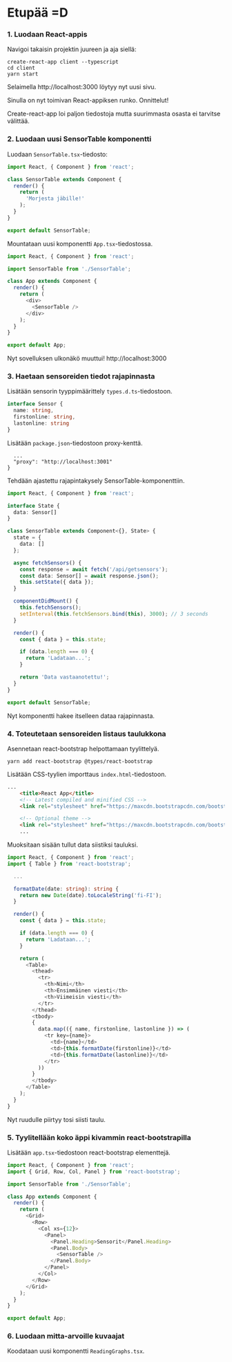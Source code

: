 
# Etupää =D

### 1. Luodaan React-appis

Navigoi takaisin projektin juureen ja aja siellä:

```
create-react-app client --typescript
cd client
yarn start
```

Selaimella http://localhost:3000 löytyy nyt uusi sivu.

Sinulla on nyt toimivan React-appiksen runko. Onnittelut!

Create-react-app loi paljon tiedostoja mutta suurimmasta osasta ei tarvitse välittää.

### 2. Luodaan uusi SensorTable komponentti

Luodaan `SensorTable.tsx`-tiedosto:
```TypeScript
import React, { Component } from 'react';

class SensorTable extends Component {
  render() {
    return (
      'Morjesta jäbille!'
    );
  }
}

export default SensorTable;
```

Mountataan uusi komponentti `App.tsx`-tiedostossa.

```TypeScript
import React, { Component } from 'react';

import SensorTable from './SensorTable';

class App extends Component {
  render() {
    return (
      <div>
        <SensorTable />
      </div>
    );
  }
}

export default App;
```

Nyt sovelluksen ulkonäkö muuttui! http://localhost:3000

### 3. Haetaan sensoreiden tiedot rajapinnasta

Lisätään sensorin tyyppimäärittely `types.d.ts`-tiedostoon.
```TypeScript
interface Sensor {
  name: string,
  firstonline: string,
  lastonline: string
}
```

Lisätään `package.json`-tiedostoon proxy-kenttä.
```
  ...
  "proxy": "http://localhost:3001"
}
```

Tehdään ajastettu rajapintakysely SensorTable-komponenttiin.

```TypeScript
import React, { Component } from 'react';

interface State {
  data: Sensor[]
}

class SensorTable extends Component<{}, State> {
  state = {
    data: []
  };

  async fetchSensors() {
    const response = await fetch('/api/getsensors');
    const data: Sensor[] = await response.json();
    this.setState({ data });
  }

  componentDidMount() {
    this.fetchSensors();
    setInterval(this.fetchSensors.bind(this), 3000); // 3 seconds
  }

  render() {
    const { data } = this.state;

    if (data.length === 0) {
      return 'Ladataan...';
    }

    return 'Data vastaanotettu!';
  }
}

export default SensorTable;

```

Nyt komponentti hakee itselleen dataa rajapinnasta.

### 4. Toteutetaan sensoreiden listaus taulukkona

Asennetaan react-bootstrap helpottamaan tyylittelyä.
```
yarn add react-bootstrap @types/react-bootstrap
```

Lisätään CSS-tyylien importtaus `index.html`-tiedostoon.
```html
...
    <title>React App</title>
    <!-- Latest compiled and minified CSS -->
    <link rel="stylesheet" href="https://maxcdn.bootstrapcdn.com/bootstrap/3.3.7/css/bootstrap.min.css" integrity="sha384-BVYiiSIFeK1dGmJRAkycuHAHRg32OmUcww7on3RYdg4Va+PmSTsz/K68vbdEjh4u" crossorigin="anonymous">

    <!-- Optional theme -->
    <link rel="stylesheet" href="https://maxcdn.bootstrapcdn.com/bootstrap/3.3.7/css/bootstrap-theme.min.css" integrity="sha384-rHyoN1iRsVXV4nD0JutlnGaslCJuC7uwjduW9SVrLvRYooPp2bWYgmgJQIXwl/Sp" crossorigin="anonymous">
    ...
```

Muoksitaan sisään tullut data siistiksi tauluksi.

```TypeScript
import React, { Component } from 'react'; 
import { Table } from 'react-bootstrap';

  ...

  formatDate(date: string): string {
    return new Date(date).toLocaleString('fi-FI');
  }

  render() {
    const { data } = this.state;

    if (data.length === 0) {
      return 'Ladataan...';
    }

    return (
      <Table>
        <thead>
          <tr>
            <th>Nimi</th>
            <th>Ensimmäinen viesti</th>
            <th>Viimeisin viesti</th>
          </tr>
        </thead>
        <tbody>
        {
          data.map(({ name, firstonline, lastonline }) => (
            <tr key={name}>
              <td>{name}</td>
              <td>{this.formatDate(firstonline)}</td>
              <td>{this.formatDate(lastonline)}</td>
            </tr>
          ))
        }
        </tbody>
      </Table>
    );
  }
}
```

Nyt ruudulle piirtyy tosi siisti taulu.

### 5. Tyylitellään koko äppi kivammin react-bootstrapilla

Lisätään `app.tsx`-tiedostoon react-bootstrap elementtejä.

```TypeScript
import React, { Component } from 'react';
import { Grid, Row, Col, Panel } from 'react-bootstrap';

import SensorTable from './SensorTable';

class App extends Component {
  render() {
    return (
      <Grid>
        <Row>
          <Col xs={12}>
            <Panel>
              <Panel.Heading>Sensorit</Panel.Heading>
              <Panel.Body>
                <SensorTable />
              </Panel.Body>
            </Panel>
          </Col>
        </Row>
      </Grid>
    );
  }
}

export default App;
```

### 6. Luodaan mitta-arvoille kuvaajat

Koodataan uusi komponentti `ReadingGraphs.tsx`.


